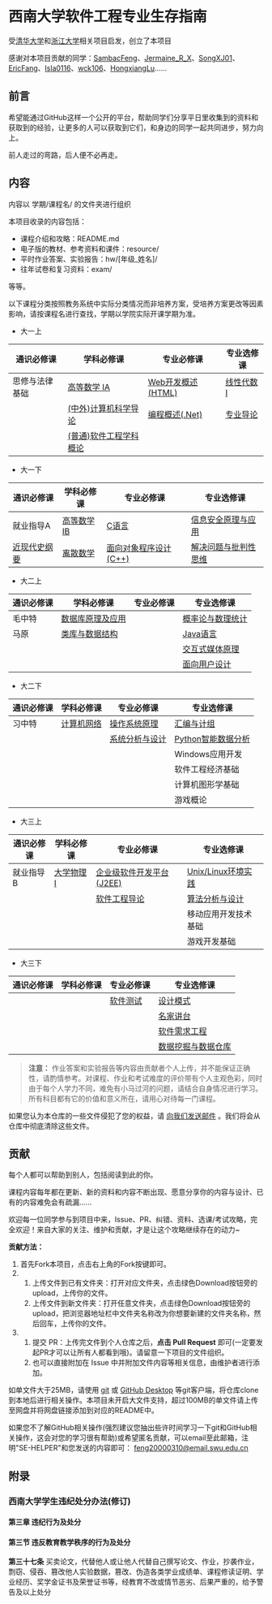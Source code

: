 # 西南大学软件工程专业生存指南

受[清华大学](https://github.com/PKUanonym/REKCARC-TSC-UHT)和[浙江大学](https://github.com/QSCTech/zju-icicles)相关项目启发，创立了本项目

感谢对本项目贡献的同学：[SambacFeng](https://github.com/SambacFeng)、[Jermaine_R_X](https://github.com/21558568)、[SongXJ01](https://github.com/SongXJ01)、[EricFang](https://github.com/cnyvfang)、[Isla0116](https://github.com/Isla0116)、[wck106](https://github.com/wck106)、[HongxiangLu](https://github.com/HongxiangLu)......

## 前言

希望能通过GitHub这样一个公开的平台，帮助同学们分享平日里收集到的资料和获取到的经验，让更多的人可以获取到它们，和身边的同学一起共同进步，努力向上。

前人走过的弯路，后人便不必再走。

## 内容

内容以 学期/课程名/ 的文件夹进行组织

本项目收录的内容包括：

- 课程介绍和攻略：README.md
- 电子版的教材、参考资料和课件：resource/
- 平时作业答案、实验报告：hw/[年级_姓名]/
- 往年试卷和复习资料：exam/

等等。

以下课程分类按照教务系统中实际分类情况而非培养方案，受培养方案更改等因素影响，请按课程名进行查找，学期以学院实际开课学期为准。

- 大一上

| 通识必修课 | 学科必修课 | 专业必修课 | 专业选修课 |  
| --------- | --------- | --------- | --------- |
| 思修与法律基础 | [高等数学 IA](大一上/高等数学IA) | [Web开发概述(HTML)](大一上/Web开发概述(HTML)) | [线性代数 I](大一上/线性代数) |
|  | [(中外)计算机科学导论](计算机科学导论) | [编程概述(.Net)](大一上/编程概述(.Net)) | [专业导论](大一上/专业导论与个人发展管理) |
|  | [(普通)软件工程学科概论](大一上/软件工程学科概论) |  |  |

- 大一下

| 通识必修课 | 学科必修课 | 专业必修课 | 专业选修课 | 
| --------- | --------- | --------- | --------- |
| 就业指导A | [高等数学 IB](大一下/高等数学IB) | [C语言](大一下/C语言) | [信息安全原理与应用](大一下/信息安全原理与应用) |
| [近现代史纲要](大一下/近现代史纲要) | [离散数学](大一下/离散数学) | [面向对象程序设计(C++)](大一下/面向对象程序设计(C++)) | [解决问题与批判性思维](大一下/解决问题与批判性思维) |

- 大二上

| 通识必修课 | 学科必修课 | 专业必修课 | 专业选修课 | 
| --------- | --------- | --------- | --------- |
| 毛中特 | [数据库原理及应用](大二上/数据库原理及应用) |  | [概率论与数理统计](大二上/概率论与数理统计) |
| 马原 | [类库与数据结构](大二上/类库与数据结构) |  | [Java语言](大二上/Java语言) |
|  |  |  | [交互式媒体原理](大二上/交互式媒体原理) |
|  |  |  | [面向用户设计](大二上/面向用户设计) |

- 大二下

| 通识必修课 | 学科必修课 | 专业必修课 | 专业选修课 | 
| --------- | --------- | --------- | --------- |
| 习中特 | [计算机网络](大二下/计算机网络) | [操作系统原理](大二下/操作系统原理/) | [汇编与计组](大二下/汇编与计组) |
|  |  | [系统分析与设计](大二下/系统分析与设计) | [Python智能数据分析](大二下/Python智能数据分析) |
|  |  |  | Windows应用开发 |
|  |  |  | 软件工程经济基础 |
|  |  |  | 计算机图形学基础 |
|  |  |  | 游戏概论 |

- 大三上

| 通识必修课 | 学科必修课 | 专业必修课 | 专业选修课 | 
| --------- | --------- | --------- | --------- |
| 就业指导B | [大学物理Ⅰ](大三上/大学物理Ⅰ) | [企业级软件开发平台(J2EE)](大三上/企业级软件开发平台(J2EE)) | [Unix/Linux环境实践](大三上/Linux) |
|  |  | [软件工程导论](大三上/软件工程导论) | [算法分析与设计](大三上/算法分析与设计) |
|  |  |  | 移动应用开发技术基础	 |
|  |  |  | 游戏开发基础	 |


- 大三下

| 通识必修课 | 学科必修课 | 专业必修课 | 专业选修课 | 
| --------- | --------- | --------- | --------- | 
|  |  | [软件测试](大三下/软件测试) |  [设计模式](大三下/设计模式) |
|  |  |  |  [名家讲台](大三下/名家讲台) |
|  |  |  |  [软件需求工程](大三下/软件需求工程) |
|  |  |  | [数据挖掘与数据仓库](大三下/数据挖掘与数据仓库) |

> **注意：**
> 作业答案和实验报告等内容由贡献者个人上传，并不能保证正确性，请酌情参考。对课程、作业和考试难度的评价带有个人主观色彩，同时由于每个人学力不同，难免有小马过河的问题，请结合自身情况进行学习。所有科目都有它的价值和意义所在，请用心对待每一门课程。

如果您认为本仓库的一些文件侵犯了您的权益，请 [向我们发送邮件](mailto:feng20000310@email.swu.edu.cn) 。我们将会从仓库中彻底清除这些文件。

## 贡献

每个人都可以帮助到别人，包括阅读到此的你。

课程内容每年都在更新、新的资料和内容不断出现、愿意分享你的内容与设计、已有的内容难免会有疏漏......

欢迎每一位同学参与到项目中来，Issue、PR、纠错、资料、选课/考试攻略，完全欢迎！来自大家的关注、维护和贡献，才是让这个攻略继续存在的动力~

**贡献方法：**

1. 首先Fork本项目，点击右上角的Fork按键即可。
2. 
   1. 上传文件到已有文件夹：打开对应文件夹，点击绿色Download按钮旁的upload，上传你的文件。
   2. 上传文件到新文件夹：打开任意文件夹，点击绿色Download按钮旁的upload，把浏览器地址栏中文件夹名称改为你想要新建的文件夹名称，然后回车，上传你的文件。
3. 
   1. 提交 PR：上传完文件到个人仓库之后，**点击 Pull Request** 即可(一定要发起PR才可以让所有人都看到哦)。请留意一下项目的文件组织。
   2. 也可以直接附加在 Issue 中并附加文件内容等相关信息，由维护者进行添加。

如单文件大于25MB，请使用 [git](https://git-scm.com/) 或 [GitHub Desktop](https://desktop.github.com/) 等git客户端，将仓库clone到本地后进行相关操作。本项目未开启大文件支持，超过100MB的单文件请上传至网盘并将网盘链接添加到对应的README中。

如果您不了解GitHub相关操作(强烈建议您抽出些许时间学习一下git和GitHub相关操作，这会对您的学习很有帮助)或希望匿名贡献，可以email至此邮箱，注明"SE-HELPER"和您发送的内容即可： feng20000310@email.swu.edu.cn 

## 附录

### 西南大学学生违纪处分办法(修订)

#### 第三章 违纪行为及处分

#### 第三节 违反教育教学秩序的行为及处分

**第三十七条** 买卖论文，代替他人或让他人代替自己撰写论文、作业，抄袭作业，剽窃、侵吞、篡改他人实验数据，篡改、伪造各类学业成绩单、课程修读证明、学业经历、奖学金证书及荣誉证书等，经教育不改或情节恶劣、后果严重的，给予警告及以上处分
